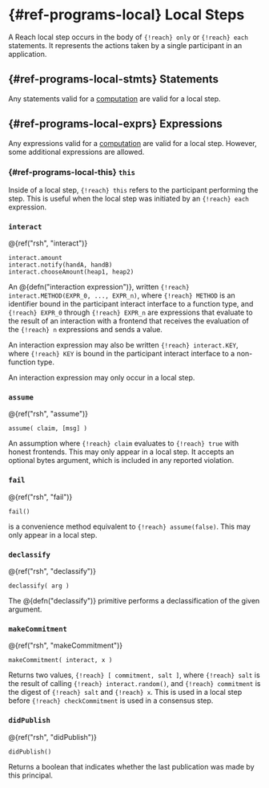 



# {#ref-programs-local} Local Steps

A Reach local step occurs in the body of `{!reach} only` or `{!reach} each` statements.
It represents the actions taken by a single participant in an application.

## {#ref-programs-local-stmts} Statements

Any statements valid for a [computation](##ref-programs-compute-stmts) are valid for a local step.

## {#ref-programs-local-exprs} Expressions

Any expressions valid for a [computation](##ref-programs-compute-exprs) are valid for a local step.
However, some additional expressions are allowed.

### {#ref-programs-local-this} `this`

Inside of a local step, `{!reach} this` refers to the participant performing the step.
This is useful when the local step was initiated by an `{!reach} each` expression.

### `interact`

@{ref("rsh", "interact")}
```reach
interact.amount
interact.notify(handA, handB)
interact.chooseAmount(heap1, heap2) 
```


An @{defn("interaction expression")}, written `{!reach} interact.METHOD(EXPR_0, ..., EXPR_n)`, where `{!reach} METHOD` is an identifier bound in the participant interact interface to a function type, and `{!reach} EXPR_0` through `{!reach} EXPR_n` are expressions that evaluate to the result of an interaction with a frontend that receives the evaluation of the `{!reach} n` expressions and sends a value.

An interaction expression may also be written `{!reach} interact.KEY`, where `{!reach} KEY` is bound in the participant interact interface to a non-function type.

An interaction expression may only occur in a local step.

### `assume`

@{ref("rsh", "assume")}
```reach
assume( claim, [msg] ) 
```


 An assumption where `{!reach} claim` evaluates to `{!reach} true` with honest frontends.
This may only appear in a local step.
It accepts an optional bytes argument, which is included in any reported violation.

### `fail`

@{ref("rsh", "fail")}
```reach
fail() 
```


 is a convenience method equivalent to `{!reach} assume(false)`. This may only appear in a local step.

### `declassify`

@{ref("rsh", "declassify")}
```reach
declassify( arg ) 
```


The @{defn("declassify")} primitive performs a declassification of the given argument.

### `makeCommitment`

@{ref("rsh", "makeCommitment")}
```reach
makeCommitment( interact, x ) 
```


 Returns two values, `{!reach} [ commitment, salt ]`, where `{!reach} salt` is the result of calling `{!reach} interact.random()`, and
`{!reach} commitment` is the digest of `{!reach} salt` and `{!reach} x`.
This is used in a local step before `{!reach} checkCommitment` is used in a consensus step.

### `didPublish`

@{ref("rsh", "didPublish")}
```reach
didPublish() 
```


 Returns a boolean that indicates whether the last publication was made by this principal.
